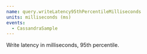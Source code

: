 ```yaml
---
name: query.writeLatency95thPercentileMilliseconds
units: milliseconds (ms)
events:
  - CassandraSample
---
```


Write latency in milliseconds, 95th percentile.